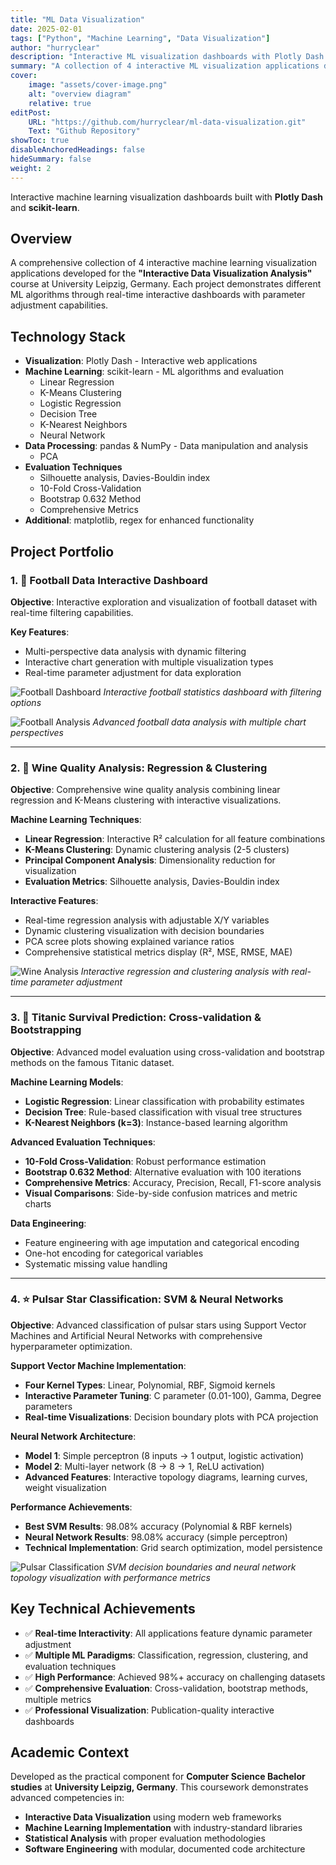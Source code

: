 ```yaml
---
title: "ML Data Visualization"
date: 2025-02-01
tags: ["Python", "Machine Learning", "Data Visualization"]
author: "hurryclear"
description: "Interactive ML visualization dashboards with Plotly Dash and scikit-learn"
summary: "A collection of 4 interactive ML visualization applications developed for the \"Interactive Data Visualization Analysis\" course at University Leipzig, Germany. Each project demonstrates different machine learning algorithms through real-time interactive dashboards."
cover:
    image: "assets/cover-image.png"
    alt: "overview diagram"
    relative: true
editPost:
    URL: "https://github.com/hurryclear/ml-data-visualization.git"
    Text: "Github Repository"
showToc: true
disableAnchoredHeadings: false
hideSummary: false
weight: 2
---
```


Interactive machine learning visualization dashboards built with **Plotly Dash** and **scikit-learn**.

## Overview

A comprehensive collection of 4 interactive machine learning visualization applications developed for the **"Interactive Data Visualization Analysis"** course at University Leipzig, Germany. Each project demonstrates different ML algorithms through real-time interactive dashboards with parameter adjustment capabilities.

## Technology Stack

- **Visualization**: Plotly Dash - Interactive web applications
- **Machine Learning**: scikit-learn - ML algorithms and evaluation  
  - Linear Regression
  - K-Means Clustering
  - Logistic Regression
  - Decision Tree
  - K-Nearest Neighbors
  - Neural Network
- **Data Processing**: pandas & NumPy - Data manipulation and analysis
  - PCA
- **Evaluation Techniques**
  - Silhouette analysis, Davies-Bouldin index
  - 10-Fold Cross-Validation
  - Bootstrap 0.632 Method
  - Comprehensive Metrics
- **Additional**: matplotlib, regex for enhanced functionality

## Project Portfolio

### 1. 🏈 Football Data Interactive Dashboard

**Objective**: Interactive exploration and visualization of football dataset with real-time filtering capabilities.

**Key Features**:
- Multi-perspective data analysis with dynamic filtering
- Interactive chart generation with multiple visualization types
- Real-time parameter adjustment for data exploration

![Football Dashboard](assets/1.png)
*Interactive football statistics dashboard with filtering options*

![Football Analysis](assets/2.png)
*Advanced football data analysis with multiple chart perspectives*

---

### 2. 🍷 Wine Quality Analysis: Regression & Clustering

**Objective**: Comprehensive wine quality analysis combining linear regression and K-Means clustering with interactive visualizations.

**Machine Learning Techniques**:
- **Linear Regression**: Interactive R² calculation for all feature combinations
- **K-Means Clustering**: Dynamic clustering analysis (2-5 clusters)  
- **Principal Component Analysis**: Dimensionality reduction for visualization
- **Evaluation Metrics**: Silhouette analysis, Davies-Bouldin index

**Interactive Features**:
- Real-time regression analysis with adjustable X/Y variables
- Dynamic clustering visualization with decision boundaries
- PCA scree plots showing explained variance ratios
- Comprehensive statistical metrics display (R², MSE, RMSE, MAE)

![Wine Analysis](assets/vis2.png)
*Interactive regression and clustering analysis with real-time parameter adjustment*

---

### 3. 🚢 Titanic Survival Prediction: Cross-validation & Bootstrapping

**Objective**: Advanced model evaluation using cross-validation and bootstrap methods on the famous Titanic dataset.

**Machine Learning Models**:
- **Logistic Regression**: Linear classification with probability estimates
- **Decision Tree**: Rule-based classification with visual tree structures  
- **K-Nearest Neighbors (k=3)**: Instance-based learning algorithm

**Advanced Evaluation Techniques**:
- **10-Fold Cross-Validation**: Robust performance estimation
- **Bootstrap 0.632 Method**: Alternative evaluation with 100 iterations
- **Comprehensive Metrics**: Accuracy, Precision, Recall, F1-score analysis
- **Visual Comparisons**: Side-by-side confusion matrices and metric charts

**Data Engineering**:
- Feature engineering with age imputation and categorical encoding
- One-hot encoding for categorical variables
- Systematic missing value handling

---

### 4. ⭐ Pulsar Star Classification: SVM & Neural Networks

**Objective**: Advanced classification of pulsar stars using Support Vector Machines and Artificial Neural Networks with comprehensive hyperparameter optimization.

**Support Vector Machine Implementation**:
- **Four Kernel Types**: Linear, Polynomial, RBF, Sigmoid kernels
- **Interactive Parameter Tuning**: C parameter (0.01-100), Gamma, Degree parameters
- **Real-time Visualizations**: Decision boundary plots with PCA projection

**Neural Network Architecture**:
- **Model 1**: Simple perceptron (8 inputs → 1 output, logistic activation)
- **Model 2**: Multi-layer network (8 → 8 → 1, ReLU activation)
- **Advanced Features**: Interactive topology diagrams, learning curves, weight visualization

**Performance Achievements**:
- **Best SVM Results**: 98.08% accuracy (Polynomial & RBF kernels)
- **Neural Network Results**: 98.08% accuracy (simple perceptron)
- **Technical Implementation**: Grid search optimization, model persistence

![Pulsar Classification](assets/vis4.png)
*SVM decision boundaries and neural network topology visualization with performance metrics*

## Key Technical Achievements

- ✅ **Real-time Interactivity**: All applications feature dynamic parameter adjustment
- ✅ **Multiple ML Paradigms**: Classification, regression, clustering, and evaluation techniques  
- ✅ **High Performance**: Achieved 98%+ accuracy on challenging datasets
- ✅ **Comprehensive Evaluation**: Cross-validation, bootstrap methods, multiple metrics
- ✅ **Professional Visualization**: Publication-quality interactive dashboards

## Academic Context

Developed as the practical component for **Computer Science Bachelor studies** at **University Leipzig, Germany**. This coursework demonstrates advanced competencies in:

- **Interactive Data Visualization** using modern web frameworks
- **Machine Learning Implementation** with industry-standard libraries
- **Statistical Analysis** with proper evaluation methodologies  
- **Software Engineering** with modular, documented code architecture